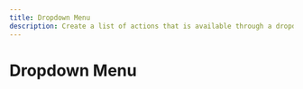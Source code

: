 ```yaml
---
title: Dropdown Menu
description: Create a list of actions that is available through a dropdown menu.
---
```


# Dropdown Menu